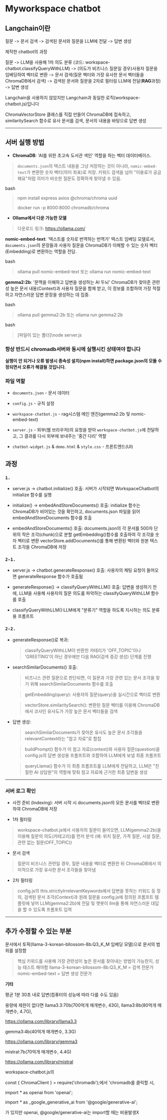 # Myworkspace chatbot

## Langchain이란
질문 -> 문서 검색 -> 검색된 문서와 질문을 LLM에 전달 -> 답변 생성

제작한 chatbot의 과정

질문 -> LLM을 사용해 1차 의도 분류 (코드: workspace-chatbot.classifyQueryWithLLM) -> 
(의도가 비즈니스 질문일 경우)사용자 질문을 임베딩하여 벡터로 변환 -> 
문서 검색(질문 벡터와 가장 유사한 문서 벡터들을 ChromaDB에서 검색) -> 
검색된 문서와 질문을 2차로 필터링 LLM에 전달(**RAG**과정) -> 답변 생성

Langchain을 사용하지 않았지만 Langchain과 동일한 로직(workspace-chatbot.js)입니다

ChromaVectorStore 클래스를 직접 만들어 ChromaDB에 접속하고, 
similaritySearch 함수로 유사 문서를 검색, 문서의 내용을 바탕으로 답변 생성

---------------------------------

## 서버 실행 방법

- **ChromaDB**: 'AI를 위한 초고속 도서관 색인' 역할을 하는 벡터 데이터베이스. 
> `documents.json`의 텍스트 내용을 그냥 저장하는 것이 아니라, `nomic-embed-text`가 변환한 숫자 벡터(의미 좌표)로 저장. 
> 키워드 검색을 넘어 "이용료가 궁금해요"처럼 의미가 비슷한 질문도 정확하게 찾아낼 수 있음.

bash
> npm install express axios @chroma/chroma uuid
> 
> docker run -p 8000:8000 chromadb/chroma

- **Ollama에서 다운 가능한 모델**
> 다운로드 링크: https://ollama.com/

**nomic-embed-text**: '텍스트를 숫자로 번역하는 번역가'
텍스트 임베딩 모델로서, `documents.json`의 문장들과 
사용자 질문을 ChromaDB가 이해할 수 있는 숫자 벡터(Embedding)로 변환하는 역할을 전담.

bash
> ollama pull nomic-embed-text 또는 ollama run nomic-embed-text

**gemma2:2b**: '문맥을 이해하고 답변을 생성하는 AI 두뇌'
ChromaDB가 찾아준 관련성 높은 문서 내용(Context)과 사용자 질문을 함께 받고,
이 정보를 조합하여 가장 적절하고 자연스러운 답변 문장을 생성하는 데 집중.

bash
> ollama pull gemma2:2b 또는 ollama run gemma2:2b

bash
> [파일이 있는 폴더]\node server.js

### **항상 반드시 chromadb서버와 동시에 실행시킨 상태여야 합니다**
**실행이 안 되거나 오류 발생시 종속성 설치(npm install)하면 package.json의 모듈 수정되면서 오류가 해결될 것입니다.** 

### **파일 역할**

- `documents.json` - 문서 데이터

- `config.js` - 규칙 설정

- `workspace-chatbot.js` - rag시스템 메인 엔진(gemma2:2b 및 nomic-embed-text)

- `server.js` - 외부(웹 브라우저)의 요청을 받아 `workspace-chatbot.js`에 전달하고, 그 결과를 다시 외부에 보내주는 '중간 다리' 역할

- `chatbot-widget.js` & `demo.html` & `style.css` - 프론트엔드(UI)

## **과정**
### `1.`
- server.js → chatbot.initialize() 호출: 서버가 시작되면 WorkspaceChatbot의 initialize 함수를 실행

- initialize() → embedAndStoreDocuments() 호출: initialize 함수는 ChromaDB가 비어있는 것을 확인하고, 
documents.json 파일을 읽어 embedAndStoreDocuments 함수를 호출

- embedAndStoreDocuments() 호출:
    documents.json의 각 문서를 500자 단위의 작은 조각(chunk)으로 분할
    getEmbedding()함수를 호출하여 각 조각을 숫자 벡터로 변환
    vectorStore.addDocuments()를 통해 변환된 벡터와 원본 텍스트 조각을 ChromaDB에 저장

### `2-1.`
- server.js → chatbot.generateResponse() 호출: 사용자의 채팅 요청이 들어오면 generateResponse 함수가 호출됨

- generateResponse() → classifyQueryWithLLM() 호출: 답변을 생성하기 전에, 
LLM을 사용해 사용자의 질문 의도를 파악하는 classifyQueryWithLLM 함수를 호출

- classifyQueryWithLLM():LLM에게 "분류기" 역할을 하도록 지시하는 의도 분류용 프롬프트


### `2-2.`
- generateResponse()로 복귀:

    > classifyQueryWithLLM이 반환한 카테리가 'OFF_TOPIC'이나 'GREETING'이 아닌 경우에만 다음 RAG(검색 증강 생성) 단계를 진행

- searchSimilarDocuments() 호출: 
    > 비즈니스 관련 질문으로 판단되면, 이 질문과 가장 관련 있는 문서 조각을 찾기 위해 
    searchSimilarDocuments 함수를 호출

    > getEmbedding(query): 사용자의 질문(query)을 실시간으로 벡터로 변환

    > vectorStore.similaritySearch(): 변환된 질문 벡터를 이용해 ChromaDB에서 코사인 유사도가 가장 높은 문서 벡터들을 검색

- 답변 생성:

    > searchSimilarDocuments가 찾아온 유사도 높은 문서 조각들을 relevantContext라는 "참고 자료"로 합칩

    > buildPrompt() 함수가 이 참고 자료(context)와 사용자 질문(question)을
    config.js의 답변 생성용 프롬프트와 조합하여 LLM에게 보낼 최종 프롬프트

    > queryLlama() 함수가 이 최종 프롬프트를 LLM에게 전달하고, 
    LLM은 "친절한 AI 상담원"의 역할에 맞춰 참고 자료에 근거한 최종 답변을 생성

------------------------------------

### 서버 로그 확인
- 사전 준비 (Indexing): 서버 시작 시 documents.json의 모든 문서를 벡터로 변환하여 ChromaDB에 저장

- 1차 필터링

> workspace-chatbot.js에서 사용자의 질문이 들어오면,
    LLM(gemma2:2b)을 이용해 질문의 의도(카테고리)를 먼저 분석
    (예: 위치 질문, 가격 질문, 시설 질문, 관련 없는 질문(OFF_TOPIC))

- 문서 검색

> 질문이 비즈니스 관련일 경우, 질문 내용을 벡터로 변환한 뒤 ChromaDB에서 의미적으로 가장 유사한 문서 조각들을 찾아냄

- 2차 필터링

> config.js의 this.strictlyIrrelevantKeywords에서 답변을 못하는 키워드 등 정의,
    검색된 문서 조각(Context)과 원래 질문을 config.js에 정의된 프롬프트 템플릿에 넣어 LLM(gemma2:2b)에 전달
    및 챗봇이 llm을 통해 자연스러운 대답을 할 수 있도록 프롬포트 입력

------------------------------------------

## 추가 수정할 수 있는 부분
문서에서 토픽(llama-3-korean-bllossom-8b:Q3_K_M 임베딩 모델)으로 문서의 범위를 설정함
> 핵심 키워드를 사용해 가장 관련성이 높은 문서를 찾아내는 방법이 가능한지, 성능 테스트 해야함
> llama-3-korean-bllossom-8b:Q3_K_M = 검색 전문가
> nomic-embed-text = 답변 생성 전문가

**기타**

평균 1분 30초 내로 답변(컴퓨터의 성능에 따라 다를 수도 있음)

용량에 제한이 없다면
llama3.3:70b(700억개 매개변수, 43G), llama3:8b(80억개 매개변수, 4.7G),

https://ollama.com/library/llama3.3

gemma3:4b(40억개 매개변수, 3.3G)

https://ollama.com/library/gemma3

mistral:7b(70억개 매개변수, 4.4G)

https://ollama.com/library/mistral

workspace-chatbot.js의 

const { ChromaClient } = require('chromadb');에서 'chromadb를 클릭할 시,

import * as openai from 'openai';

import * as _google_generative_ai from '@google/generative-ai'; 

가 있지만 openai, @google/generative-ai는 import할 때는 비용발생X














